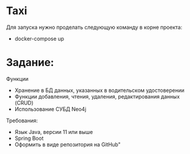 # Taxi
Для запуска нужно проделать следующую команду в корне проекта:
- docker-compose up 

# Задание:
Функции
- Хранение в БД данных, указанных в водительском удостоверении
- Функции добавления, чтения, удаления, редактирования данных (CRUD)
- Использование СУБД Neo4j

Требования:
- Язык Java, версии 11 или выше
- Spring Boot
- Оформить в виде репозитория на GitHub"
